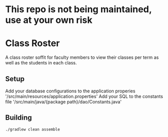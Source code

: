 # This repo is not being maintained, use at your own risk

# Class Roster 
A class roster soffit for faculty members to view their classes per term as well as the students in each class.

## Setup 
Add your database configurations to the application properies '/src/main/resources/application.properties'
Add your SQL to the constants file '/src/main/java/{package path}/dao/Constants.java'

## Building
`./gradlew clean assemble`

